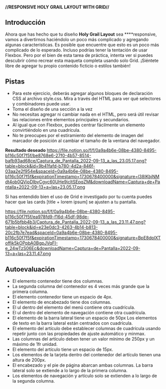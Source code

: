 #### //RESPONSIVE HOLY GRAIL LAYOUT WITH GRID// ####

**Introducción**
---
Ahora que has hecho que tu diseño **Holy Grail Layout** sea ****responsive, vamos a divertirnos haciéndolo un poco más complicado y agregando algunas características. Es posible que encuentre que esto es un poco más complicado de lo esperado. Incluso podrías tener la tentación de usar Flexbox. Pero por el bien de esta tarea de práctica, intenta ver si puedes descubrir cómo recrear esta maqueta completa usando solo Grid. ¡Siéntete libre de agregar tu propio contenido ficticio o estilos también!


**Pistas**
---
- Para este ejercicio, deberás agregar algunos bloques de declaración CSS al archivo style.css. Mira a través del HTML para ver qué selectores y combinadores puede usar.
- Toma el diseño de una sección a la vez
- No necesitas agregar ni cambiar nada en el HTML, pero será útil revisar las relaciones entre elementos principales y secundarios.
- Al igual que con Flexbox, puedes centrar fácilmente un elemento convirtiéndolo en una cuadrícula.
- No te preocupes por el estiramiento del elemento de imagen del marcador de posición al cambiar el tamaño de la ventana del navegador.


**Resultado deseado**
https://file.notion.so/f/f/0a9a4b6e-08be-4380-8495-b116c50f7f5f/be8768e6-27f0-4b57-8514-bafb93ad68ce/Captura_de_Pantalla_2022-09-13_a_las_23.05.17.png?table=block&id=9b41fafd-b780-4d2a-846f-03aa2e2f954e&spaceId=0a9a4b6e-08be-4380-8495-b116c50f7f5f&expirationTimestamp=1730678400000&signature=l38IKbjNMdt4ob0QVioDIbvCgyc60UHe9icltSEpqZM&downloadName=Captura+de+Pantalla+2022-09-13+a+las+23.05.17.png

Si has entendido bien el uso de Grid e investigado por tu cuenta puedes hacer que las cards [title + lorem ipsum] se ajusten a tu pantalla.

https://file.notion.so/f/f/0a9a4b6e-08be-4380-8495-b116c50f7f5f/ea978fd9-f16d-45df-98de-671b5bfbb4b3/Captura_de_Pantalla_2022-09-13_a_las_23.11.47.png?table=block&id=e23e0dc3-4263-4b14-b813-20c2fb7e7ead&spaceId=0a9a4b6e-08be-4380-8495-b116c50f7f5f&expirationTimestamp=1730678400000&signature=BpE8dplXToffik5kOPpbA0BgpJVqFI-e_24wTzS06Ec&downloadName=Captura+de+Pantalla+2022-09-13+a+las+23.11.47.png



**Autoevaluación**
---
- El elemento contenedor tiene dos columnas.
- La segunda columna del contenedor es 4 veces más grande que la primera columna.
- El elemento contenedor tiene un espacio de 4px.
- El elemento de encabezado tiene dos columnas.
- El ul dentro del elemento del menú contiene otra cuadrícula.
- El ul dentro del elemento de navegación contiene otra cuadrícula.
- El elemento de la barra lateral tiene un espacio de 50px
Los elementos de texto en la barra lateral están centrados con cuadrícula.
- El elemento del artículo debe establecer columnas de cuadrícula usando repetir junto con las propiedades de ajuste automático y minmax.
- Las columnas del artículo deben tener un valor mínimo de 250px y un máximo de 1fr unidad.
- El elemento del artículo tiene un espacio de 15px.
- Los elementos de la tarjeta dentro del contenedor del artículo tienen una altura de 200px.
- El encabezado y el pie de página abarcan ambas columnas.
La barra lateral solo se extiende a lo largo de la primera columna.
- Los elementos de navegación y artículo solo se extienden a lo largo de la segunda columna.

